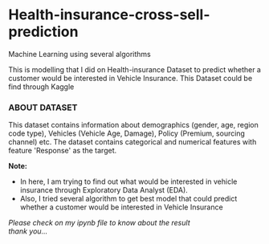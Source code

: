 # Health-insurance-cross-sell-prediction
Machine Learning using several algorithms

This is modelling that I did on Health-insurance Dataset to predict whether a customer would be interested in Vehicle Insurance. This Dataset could be find through Kaggle

### ABOUT DATASET
This dataset contains information about demographics (gender, age, region code type), Vehicles (Vehicle Age, Damage), Policy (Premium, sourcing channel) etc. The dataset contains categorical and numerical features with feature 'Response' as the target.

**Note:**
- In here, I am trying to find out what would be interested in vehicle insurance through Exploratory Data Analyst (EDA).
- Also, I tried several algorithm to get best model that could predict whether a customer would be interested in Vehicle Insurance

*Please check on my ipynb file to know about the result\
thank you...*
